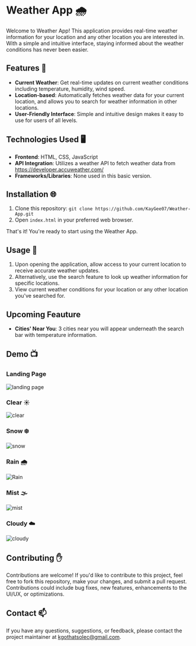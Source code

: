 # Weather App 🌧️

Welcome to Weather App! This application provides real-time weather information for your location and any other location you are interested in. With a simple and intuitive interface, staying informed about the weather conditions has never been easier.

## Features 📠

- **Current Weather**: Get real-time updates on current weather conditions including temperature, humidity, wind speed.
- **Location-based**: Automatically fetches weather data for your current location, and allows you to search for weather information in other locations.
- **User-Friendly Interface**: Simple and intuitive design makes it easy to use for users of all levels.

## Technologies Used 🖥️

- **Frontend**: HTML, CSS, JavaScript
- **API Integration**: Utilizes a weather API to fetch weather data from https://developer.accuweather.com/ 
- **Frameworks/Libraries**: None used in this basic version.

## Installation 🌐
1. Clone this repository: `git clone https://github.com/KayGee07/Weather-App.git`
2. Open `index.html` in your preferred web browser.

That's it! You're ready to start using the Weather App.

## Usage 📱

1. Upon opening the application, allow access to your current location to receive accurate weather updates.
2. Alternatively, use the search feature to look up weather information for specific locations.
3. View current weather conditions for your location or any other location you've searched for.

## Upcoming Feauture ##

- **Cities' Near You**: 3 cities near you will appear underneath the search bar with temperature information.

## Demo 📺
### Landing Page
![landing page](https://github.com/KayGee07/KayGee-Weather-App/assets/157802063/e17854e9-f564-45b0-b504-6cfe629be386)
### Clear ☀️
![clear](https://github.com/KayGee07/KayGee-Weather-App/assets/157802063/3078831d-5d8a-40bd-ad30-106f5a32d693)
### Snow ❄️
![snow](https://github.com/KayGee07/KayGee-Weather-App/assets/157802063/6d75065a-44e6-4d32-bf72-f8562a72ef69)
### Rain 🌧️
![Rain](https://github.com/KayGee07/KayGee-Weather-App/assets/157802063/309e5ec3-8a63-4086-8de7-51e532fd3e20)
### Mist 🌫️
![mist](https://github.com/KayGee07/KayGee-Weather-App/assets/157802063/2de6d979-53d3-4f7c-b4bb-42488d9f9533)
### Cloudy ☁️
![cloudy](https://github.com/KayGee07/KayGee-Weather-App/assets/157802063/d5349f8f-2686-4b38-9d93-e554fc569fd6)

## Contributing ✋

Contributions are welcome! If you'd like to contribute to this project, feel free to fork this repository, make your changes, and submit a pull request. Contributions could include bug fixes, new features, enhancements to the UI/UX, or optimizations.

## Contact 📫

If you have any questions, suggestions, or feedback, please contact the project maintainer at kgothatsolec@gmail.com.
